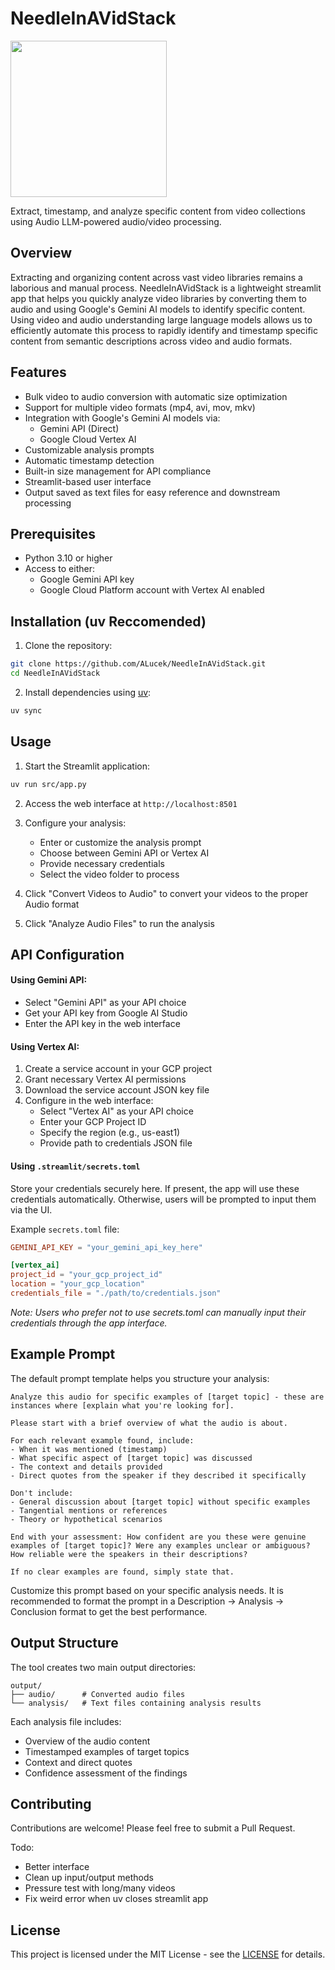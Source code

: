 # NeedleInAVidStack

<img src="NIAVS_logo.png" width=250>

Extract, timestamp, and analyze specific content from video collections using Audio LLM-powered audio/video processing.

## Overview

Extracting and organizing content across vast video libraries remains a laborious and manual process. NeedleInAVidStack is a lightweight streamlit app that helps you quickly analyze video libraries by converting them to audio and using Google's Gemini AI models to identify specific content. Using video and audio understanding large language models allows us to efficiently automate this process to rapidly identify and timestamp specific content from semantic descriptions across video and audio formats.

## Features

- Bulk video to audio conversion with automatic size optimization
- Support for multiple video formats (mp4, avi, mov, mkv)
- Integration with Google's Gemini AI models via:
  - Gemini API (Direct)
  - Google Cloud Vertex AI
- Customizable analysis prompts
- Automatic timestamp detection
- Built-in size management for API compliance
- Streamlit-based user interface
- Output saved as text files for easy reference and downstream processing

## Prerequisites

- Python 3.10 or higher
- Access to either:
  - Google Gemini API key
  - Google Cloud Platform account with Vertex AI enabled

## Installation (uv Reccomended)

1. Clone the repository:
```bash
git clone https://github.com/ALucek/NeedleInAVidStack.git
cd NeedleInAVidStack
```

2. Install dependencies using [uv](https://docs.astral.sh/uv/):
```bash
uv sync
```

## Usage

1. Start the Streamlit application:
```bash
uv run src/app.py
```

2. Access the web interface at `http://localhost:8501`

3. Configure your analysis:
   - Enter or customize the analysis prompt
   - Choose between Gemini API or Vertex AI
   - Provide necessary credentials
   - Select the video folder to process

4. Click "Convert Videos to Audio" to convert your videos to the proper Audio format

5. Click "Analyze Audio Files" to run the analysis

## API Configuration

#### Using Gemini API:
- Select "Gemini API" as your API choice
- Get your API key from Google AI Studio
- Enter the API key in the web interface

#### Using Vertex AI:
1. Create a service account in your GCP project
2. Grant necessary Vertex AI permissions
3. Download the service account JSON key file
4. Configure in the web interface:
   - Select "Vertex AI" as your API choice
   - Enter your GCP Project ID
   - Specify the region (e.g., us-east1)
   - Provide path to credentials JSON file


#### Using `.streamlit/secrets.toml`

Store your credentials securely here. If present, the app will use these credentials automatically. Otherwise, users will be prompted to input them via the UI.

Example `secrets.toml` file:
```toml
GEMINI_API_KEY = "your_gemini_api_key_here"

[vertex_ai]
project_id = "your_gcp_project_id"
location = "your_gcp_location"
credentials_file = "./path/to/credentials.json"
```

*Note: Users who prefer not to use secrets.toml can manually input their credentials through the app interface.*

## Example Prompt

The default prompt template helps you structure your analysis:

```
Analyze this audio for specific examples of [target topic] - these are instances where [explain what you're looking for]. 

Please start with a brief overview of what the audio is about.

For each relevant example found, include:
- When it was mentioned (timestamp)
- What specific aspect of [target topic] was discussed
- The context and details provided
- Direct quotes from the speaker if they described it specifically

Don't include:
- General discussion about [target topic] without specific examples
- Tangential mentions or references
- Theory or hypothetical scenarios

End with your assessment: How confident are you these were genuine examples of [target topic]? Were any examples unclear or ambiguous? How reliable were the speakers in their descriptions?

If no clear examples are found, simply state that.
```

Customize this prompt based on your specific analysis needs. It is recommended to format the prompt in a Description -> Analysis -> Conclusion format to get the best performance.

## Output Structure

The tool creates two main output directories:

```
output/
├── audio/      # Converted audio files
└── analysis/   # Text files containing analysis results
```

Each analysis file includes:
- Overview of the audio content
- Timestamped examples of target topics
- Context and direct quotes
- Confidence assessment of the findings

## Contributing

Contributions are welcome! Please feel free to submit a Pull Request.

Todo:
- Better interface
- Clean up input/output methods
- Pressure test with long/many videos
- Fix weird error when uv closes streamlit app

## License

This project is licensed under the MIT License - see the [LICENSE](LICENSE) for details.